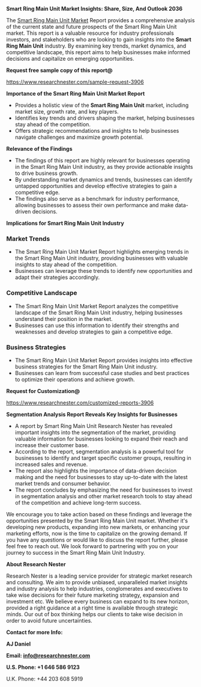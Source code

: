﻿<a name="_hlk168570615"></a><a name="_hlk168498031"></a>**Smart Ring Main Unit Market Insights: Share, Size, And Outlook 2036**

The [Smart Ring Main Unit Market](https://www.researchnester.com/reports/smart-ring-main-unit-rmu-market/3906) Report provides a comprehensive analysis of the current state and future prospects of the Smart Ring Main Unit market. This report is a valuable resource for industry professionals investors, and stakeholders who are looking to gain insights into the **Smart Ring Main Unit** industry. By examining key trends, market dynamics, and competitive landscape, this report aims to help businesses make informed decisions and capitalize on emerging opportunities.

**Request free sample copy of this report@**

<https://www.researchnester.com/sample-request-3906> 

**Importance of the Smart Ring Main Unit Market Report**

- Provides a holistic view of the **Smart Ring Main Unit** market, including market size, growth rate, and key players.
- Identifies key trends and drivers shaping the market, helping businesses stay ahead of the competition.
- Offers strategic recommendations and insights to help businesses navigate challenges and maximize growth potential.

**Relevance of the Findings**

- The findings of this report are highly relevant for businesses operating in the Smart Ring Main Unit industry, as they provide actionable insights to drive business growth.
- By understanding market dynamics and trends, businesses can identify untapped opportunities and develop effective strategies to gain a competitive edge.
- The findings also serve as a benchmark for industry performance, allowing businesses to assess their own performance and make data-driven decisions.

**Implications for Smart Ring Main Unit Industry**
### **Market Trends**
- The Smart Ring Main Unit Market Report highlights emerging trends in the Smart Ring Main Unit industry, providing businesses with valuable insights to stay ahead of the competition.
- Businesses can leverage these trends to identify new opportunities and adapt their strategies accordingly.
### **Competitive Landscape**
- The Smart Ring Main Unit Market Report analyzes the competitive landscape of the Smart Ring Main Unit industry, helping businesses understand their position in the market.
- Businesses can use this information to identify their strengths and weaknesses and develop strategies to gain a competitive edge.
### **Business Strategies**
- The Smart Ring Main Unit Market Report provides insights into effective business strategies for the Smart Ring Main Unit industry.
- Businesses can learn from successful case studies and best practices to optimize their operations and achieve growth.

**Request for Customization@**

<https://www.researchnester.com/customized-reports-3906> 

**Segmentation Analysis Report Reveals Key Insights for Businesses**

- A report by Smart Ring Main Unit Research Nester has revealed important insights into the segmentation of the market, providing valuable information for businesses looking to expand their reach and increase their customer base.
- According to the report, segmentation analysis is a powerful tool for businesses to identify and target specific customer groups, resulting in increased sales and revenue.
- The report also highlights the importance of data-driven decision making and the need for businesses to stay up-to-date with the latest market trends and consumer behavior.
- The report concludes by emphasizing the need for businesses to invest in segmentation analysis and other market research tools to stay ahead of the competition and achieve long-term success.

We encourage you to take action based on these findings and leverage the opportunities presented by the Smart Ring Main Unit market. Whether it's developing new products, expanding into new markets, or enhancing your marketing efforts, now is the time to capitalize on the growing demand. If you have any questions or would like to discuss the report further, please feel free to reach out. We look forward to partnering with you on your journey to success in the Smart Ring Main Unit Industry.

**About Research Nester**

Research Nester is a leading service provider for strategic market research and consulting. We aim to provide unbiased, unparalleled market insights and industry analysis to help industries, conglomerates and executives to take wise decisions for their future marketing strategy, expansion and investment etc. We believe every business can expand to its new horizon, provided a right guidance at a right time is available through strategic minds. Our out of box thinking helps our clients to take wise decision in order to avoid future uncertainties.

**Contact for more Info:**

**AJ Daniel**

**Email: info@researchnester.com**

**U.S. Phone: +1 646 586 9123**

U.K. Phone: +44 203 608 5919



